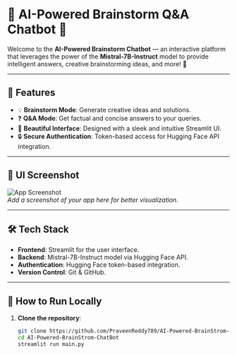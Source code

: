 # 🧠 AI-Powered Brainstorm Q&A Chatbot 🤖

Welcome to the **AI-Powered Brainstorm Chatbot** — an interactive platform that leverages the power of the **Mistral-7B-Instruct** model to provide intelligent answers, creative brainstorming ideas, and more! 🚀

---

## 🌟 Features
- 💡 **Brainstorm Mode**: Generate creative ideas and solutions.
- ❓ **Q&A Mode**: Get factual and concise answers to your queries.
- 🎨 **Beautiful Interface**: Designed with a sleek and intuitive Streamlit UI.
- 🔒 **Secure Authentication**: Token-based access for Hugging Face API integration.

---

## 📸 UI Screenshot

![App Screenshot](https://via.placeholder.com/800x400?text=App+Screenshot)  
*Add a screenshot of your app here for better visualization.*

---

## 🛠️ Tech Stack
- **Frontend**: Streamlit for the user interface.
- **Backend**: Mistral-7B-Instruct model via Hugging Face API.
- **Authentication**: Hugging Face token-based integration.
- **Version Control**: Git & GitHub.

---

## 🚀 How to Run Locally

1. **Clone the repository**:
   ```bash
   git clone https://github.com/PraveenReddy789/AI-Powered-BrainStrom-ChatBot.git
   cd AI-Powered-BrainStrom-ChatBot
   streamlit run main.py
